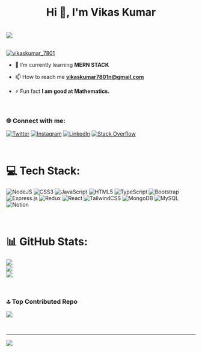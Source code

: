 <h1 align="center">Hi 👋, I'm Vikas Kumar</h1>
<br>
<img src="https://github.com/vikas-kumar-7801/vikas-kumar-7801/assets/138841388/2ce83baa-b301-40d9-9dad-3869a74b7071">
<br>
<br>
<p align="left"> <a href="https://twitter.com/vikaskumar_7801" target="blank"><img src="https://img.shields.io/twitter/follow/vikaskumar_7801?logo=twitter&style=for-the-badge" alt="vikaskumar_7801" /></a> </p>

- 🌱 I’m currently learning **MERN STACK**

- 📫 How to reach me **vikaskumar7801n@gmail.com**

- ⚡ Fun fact **I am good at Mathematics.**

<br>
<h3 align="left"> 🌐 Connect with me:</h3>

[![Twitter](https://img.shields.io/badge/Twitter-%231DA1F2.svg?logo=Twitter&logoColor=white)](https://twitter.com/vikaskumar_7801) [![Instagram](https://img.shields.io/badge/Instagram-%23E4405F.svg?logo=Instagram&logoColor=white)](https://instagram.com/vikas-kumar-7801) [![LinkedIn](https://img.shields.io/badge/LinkedIn-%230077B5.svg?logo=linkedin&logoColor=white)](https://linkedin.com/in/vikas-kumar-7801) [![Stack Overflow](https://img.shields.io/badge/-Stackoverflow-FE7A16?logo=stack-overflow&logoColor=white)](https://stackoverflow.com/users/23330958/vikas-kumar)

<br>

# 💻 Tech Stack:
![NodeJS](https://img.shields.io/badge/node.js-6DA55F?style=for-the-badge&logo=node.js&logoColor=white) ![CSS3](https://img.shields.io/badge/css3-%231572B6.svg?style=for-the-badge&logo=css3&logoColor=white) ![JavaScript](https://img.shields.io/badge/javascript-%23323330.svg?style=for-the-badge&logo=javascript&logoColor=%23F7DF1E) ![HTML5](https://img.shields.io/badge/html5-%23E34F26.svg?style=for-the-badge&logo=html5&logoColor=white) ![TypeScript](https://img.shields.io/badge/typescript-%23007ACC.svg?style=for-the-badge&logo=typescript&logoColor=white) ![Bootstrap](https://img.shields.io/badge/bootstrap-%23563D7C.svg?style=for-the-badge&logo=bootstrap&logoColor=white) ![Express.js](https://img.shields.io/badge/express.js-%23404d59.svg?style=for-the-badge&logo=express&logoColor=%2361DAFB) ![Redux](https://img.shields.io/badge/redux-%23593d88.svg?style=for-the-badge&logo=redux&logoColor=white) ![React](https://img.shields.io/badge/react-%2320232a.svg?style=for-the-badge&logo=react&logoColor=%2361DAFB) ![TailwindCSS](https://img.shields.io/badge/tailwindcss-%2338B2AC.svg?style=for-the-badge&logo=tailwind-css&logoColor=white) ![MongoDB](https://img.shields.io/badge/MongoDB-%234ea94b.svg?style=for-the-badge&logo=mongodb&logoColor=white) ![MySQL](https://img.shields.io/badge/mysql-%2300f.svg?style=for-the-badge&logo=mysql&logoColor=white)![Notion](https://img.shields.io/badge/Notion-%23000000.svg?style=for-the-badge&logo=notion&logoColor=white)

<br>

# 📊 GitHub Stats:
![](https://github-readme-stats.vercel.app/api?username=vikas-kumar-7801&theme=dark&hide_border=false&include_all_commits=false&count_private=false)<br/>
![](https://github-readme-streak-stats.herokuapp.com/?user=vikas-kumar-7801&theme=dark&hide_border=false)<br/>
![](https://github-readme-stats.vercel.app/api/top-langs/?username=vikas-kumar-7801&theme=dark&hide_border=false&include_all_commits=false&count_private=false&layout=compact)

<br>

### 🔝 Top Contributed Repo
![](https://github-contributor-stats.vercel.app/api?username=vikas-kumar-7801&limit=5&theme=tokyonight&combine_all_yearly_contributions=true)

<br>

---
[![](https://visitcount.itsvg.in/api?id=vikas-kumar-7801&icon=0&color=0)](https://visitcount.itsvg.in)

<!-- Proudly created with GPRM ( https://gprm.itsvg.in ) -->
